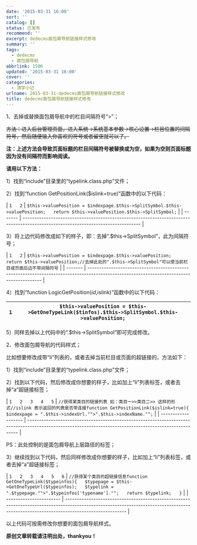 ```yaml
---
date: '2015-03-31 16:00'
sort: ''
catalog: []
status: 已发布
recommend: ''
excerpt: dedecms面包屑导航链接样式修改
summary: ''
tags:
  - dedecms
  - 面包屑导航
abbrlink: 1506
updated: '2015-03-31 16:00'
cover: ''
categories:
  - 清学小记
urlname: 2015-03-31-dedecms面包屑导航链接样式修改
title: dedecms面包屑导航链接样式修改
---
```


1、去掉或替换面包屑导航中的栏目间隔符号“>”；


~~方法：进入后台管理页面，进入系统→系统基本参数→核心设置→栏目位置的间隔符号，然后随便输入你喜欢的符号或者留空就可以了。~~


**注：上述方法会导致页面标题的栏目间隔符号被替换或为空，如果为空则页面标题因为没有间隔符而影响阅读。**


**请用以下方法：**


1）找到“include”目录里的“typelink.class.php”文件；


2）找到“function GetPositionLink($islink=true)”函数中的以下代码：


| `1  
2` | `$this->valuePosition = $indexpage.$this->SplitSymbol.$this->valuePosition;  
  return $this->valuePosition.$this->SplitSymbol;` |
| ------- | -------------------------------------------------------------------------------------------------------------------------------- |


3）将上边代码修改成如下的样子，即：去掉“.$this->SplitSymbol”，此为间隔符号；


| `1  
2` | `$this->valuePosition = $indexpage.$this->valuePosition;  
  return $this->valuePosition;//去掉此处的".$this->SplitSymbol"可以使当前栏目或页面后边不带间隔符号` |
| ------- | ---------------------------------------------------------------------------------------------------------------------------------------- |


4）找到“function LogicGetPosition(_id_,islink)”函数中的以下代码：


| `1` | `$this->valuePosition = $this->GetOneTypeLink($tinfos).$this->SplitSymbol.$this->valuePosition;` |
| --- | ------------------------------------------------------------------------------------------------ |


5）同样去掉以上代码中的“.$this->SplitSymbol”即可完成修改。


2、修改面包屑导航的代码样式；


比如想要修改成带“li”列表的，或者去掉当前栏目或页面的超链接的，方法如下：


1）找到“include”目录里的“typelink.class.php”文件；


2）找到以下代码，然后修改成你想要的样子，比如加上“li”列表标签，或者去掉“a”超链接标签；


| `1  
2  
3  
4  
5` | `//获得某类目的链接列表 如：类目一>>类目二>> 这样的形式//islink 表示返回的列表是否带连接function GetPositionLink($islink=true){  
$indexpage = ".$this->indexUrl."">".$this->indexName."";` |
| ------------------- | -------------------------------------------------------------------------------------------------------------------------------------------------------- |


PS：此处控制的是面包屑导航上层路径的标签；


3）继续找到以下代码，然后同样修改成你想要的样子，比如加上“li”列表标签，或者去掉“a”超链接标签；


| `1  
2  
3  
4  
5  
6` | `//获得某个类目的超链接信息function GetOneTypeLink($typeinfos){  
$typepage = $this->GetOneTypeUrl($typeinfos);  
$typelink = ".$typepage."">".$typeinfos['typename']."";  
return $typelink;  
}` |
| ----------------------- | -------------------------------------------------------------------------------------------------------------------------------------------------------------------------------------- |


以上代码可按需修改你想要的面包屑导航样式。


**原创文章转载请注明出处，thankyou！**

